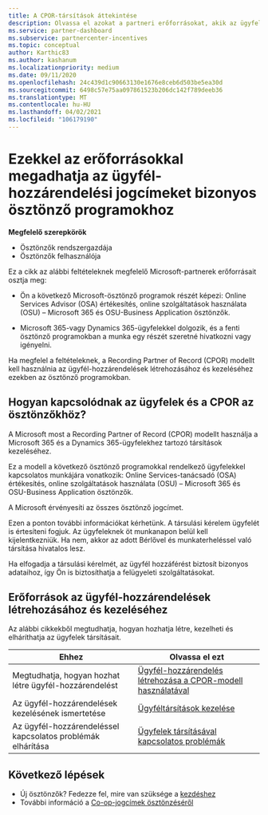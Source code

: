```yaml
---
title: A CPOR-társítások áttekintése
description: Olvassa el azokat a partneri erőforrásokat, akik az ügyfeleket a Recording (CPOR) modell igénylési partnerével kívánják hozzárendelni bizonyos ösztönző programokhoz.
ms.service: partner-dashboard
ms.subservice: partnercenter-incentives
ms.topic: conceptual
author: Karthic83
ms.author: kashanum
ms.localizationpriority: medium
ms.date: 09/11/2020
ms.openlocfilehash: 24c439d1c90663130e1676e8ceb6d503be5ea30d
ms.sourcegitcommit: 6498c57e75aa097861523b206dc142f789deeb36
ms.translationtype: MT
ms.contentlocale: hu-HU
ms.lasthandoff: 04/02/2021
ms.locfileid: "106179190"
---
```

# <a name="use-these-resources-to-make-customer-association-claims-for-specific-incentives-programs"></a>Ezekkel az erőforrásokkal megadhatja az ügyfél-hozzárendelési jogcímeket bizonyos ösztönző programokhoz

**Megfelelő szerepkörök**

- Ösztönzők rendszergazdája
- Ösztönzők felhasználója

Ez a cikk az alábbi feltételeknek megfelelő Microsoft-partnerek erőforrásait osztja meg:

- Ön a következő Microsoft-ösztönző programok részét képezi: Online Services Advisor (OSA) értékesítés, online szolgáltatások használata (OSU) – Microsoft 365 és OSU-Business Application ösztönzők.

- Microsoft 365-vagy Dynamics 365-ügyfelekkel dolgozik, és a fenti ösztönző programokban a munka egy részét szeretné hivatkozni vagy igényelni.

Ha megfelel a feltételeknek, a Recording Partner of Record (CPOR) modellt kell használnia az ügyfél-hozzárendelések létrehozásához és kezeléséhez ezekben az ösztönző programokban.
 
## <a name="how-do-customer-associations-and-cpor-relate-to-incentives"></a>Hogyan kapcsolódnak az ügyfelek és a CPOR az ösztönzőkhöz?

A Microsoft most a Recording Partner of Record (CPOR) modellt használja a Microsoft 365 és a Dynamics 365-ügyfelekhez tartozó társítások kezeléséhez.

Ez a modell a következő ösztönző programokkal rendelkező ügyfelekkel kapcsolatos munkájára vonatkozik: Online Services-tanácsadó (OSA) értékesítés, online szolgáltatások használata (OSU) – Microsoft 365 és OSU-Business Application ösztönzők.

A Microsoft érvényesíti az összes ösztönző jogcímet.

Ezen a ponton további információkat kérhetünk. A társulási kérelem ügyfelét is értesíteni fogjuk. Az ügyfeleknek öt munkanapon belül kell kijelentkezniük. Ha nem, akkor az adott Bérlővel és munkaterheléssel való társítása hivatalos lesz.

Ha elfogadja a társulási kérelmét, az ügyfél hozzáférést biztosít bizonyos adataihoz, így Ön is biztosíthatja a felügyeleti szolgáltatásokat. 

## <a name="resources-to-help-you-create-and-manage-customer-associations"></a>Erőforrások az ügyfél-hozzárendelések létrehozásához és kezeléséhez

Az alábbi cikkekből megtudhatja, hogyan hozhatja létre, kezelheti és elháríthatja az ügyfelek társításait.

|  **Ehhez**  |  **Olvassa el ezt**  |
|--------------|-----------|
| Megtudhatja, hogyan hozhat létre ügyfél-hozzárendelést  | [Ügyfél-hozzárendelés létrehozása a CPOR-modell használatával](submit-osa-claim.md)  |
|Az ügyfél-hozzárendelések kezelésének ismertetése  | [Ügyféltársítások kezelése](incentives-manage-customer-associations.md)  |
|Az ügyfél-hozzárendeléssel kapcsolatos problémák elhárítása  | [Ügyfelek társításával kapcsolatos problémák](incentives-customer-association-issues.md)  |

## <a name="next-steps"></a>Következő lépések

- Új ösztönzők? Fedezze fel, mire van szüksége a [kezdéshez](incentives-get-started-intro.md)
- További információ a [Co-op-jogcímek ösztönzéséről](claims-overview.md)
